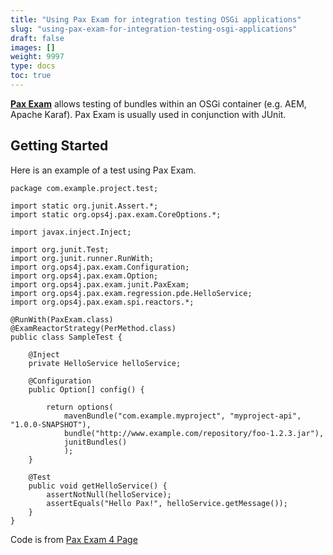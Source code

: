 ```yaml
---
title: "Using Pax Exam for integration testing OSGi applications"
slug: "using-pax-exam-for-integration-testing-osgi-applications"
draft: false
images: []
weight: 9997
type: docs
toc: true
---
```


**[Pax Exam](https://ops4j1.jira.com/wiki/display/PAXEXAM4/Pax+Exam)** allows testing of bundles within an OSGi container (e.g. AEM, Apache Karaf). Pax Exam is usually used in conjunction with JUnit.

## Getting Started
Here is an example of a test using Pax Exam. 

    package com.example.project.test;
 
    import static org.junit.Assert.*;
    import static org.ops4j.pax.exam.CoreOptions.*;
     
    import javax.inject.Inject;
     
    import org.junit.Test;
    import org.junit.runner.RunWith;
    import org.ops4j.pax.exam.Configuration;
    import org.ops4j.pax.exam.Option;
    import org.ops4j.pax.exam.junit.PaxExam;
    import org.ops4j.pax.exam.regression.pde.HelloService;
    import org.ops4j.pax.exam.spi.reactors.*;
      
    @RunWith(PaxExam.class)
    @ExamReactorStrategy(PerMethod.class)
    public class SampleTest {
     
        @Inject
        private HelloService helloService;
     
        @Configuration
        public Option[] config() {
     
            return options(
                mavenBundle("com.example.myproject", "myproject-api", "1.0.0-SNAPSHOT"),
                bundle("http://www.example.com/repository/foo-1.2.3.jar"),
                junitBundles()
                );
        }
     
        @Test
        public void getHelloService() {
            assertNotNull(helloService);
            assertEquals("Hello Pax!", helloService.getMessage());
        }
    }

Code is from [Pax Exam 4 Page](https://ops4j1.jira.com/wiki/display/PAXEXAM4/Getting+Started+with+OSGi+Tests)


